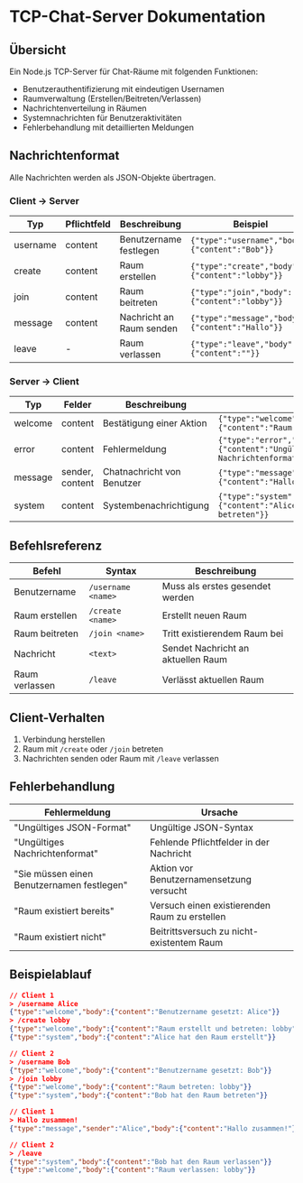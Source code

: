 # TCP-Chat-Server Dokumentation

## Übersicht
Ein Node.js TCP-Server für Chat-Räume mit folgenden Funktionen:
- Benutzerauthentifizierung mit eindeutigen Usernamen
- Raumverwaltung (Erstellen/Beitreten/Verlassen)
- Nachrichtenverteilung in Räumen
- Systemnachrichten für Benutzeraktivitäten
- Fehlerbehandlung mit detaillierten Meldungen

## Nachrichtenformat
Alle Nachrichten werden als JSON-Objekte übertragen.

### Client → Server
| Typ        | Pflichtfeld | Beschreibung                       | Beispiel                                      |
|------------|-------------|------------------------------------|-----------------------------------------------|
| username   | content     | Benutzername festlegen             | `{"type":"username","body":{"content":"Bob"}}`|
| create     | content     | Raum erstellen                     | `{"type":"create","body":{"content":"lobby"}}`|
| join       | content     | Raum beitreten                     | `{"type":"join","body":{"content":"lobby"}}`  |
| message    | content     | Nachricht an Raum senden            | `{"type":"message","body":{"content":"Hallo"}}`|
| leave      | -           | Raum verlassen                     | `{"type":"leave","body":{"content":""}}`      |

### Server → Client
| Typ       | Felder         | Beschreibung                       | Beispiel                                      |
|-----------|----------------|------------------------------------|-----------------------------------------------|
| welcome   | content        | Bestätigung einer Aktion           | `{"type":"welcome","body":{"content":"Raum verlassen: lobby"}}` |
| error     | content        | Fehlermeldung                      | `{"type":"error","body":{"content":"Ungültiges Nachrichtenformat"}}` |
| message   | sender, content| Chatnachricht von Benutzer         | `{"type":"message","sender":"Bob","body":{"content":"Hallo"}}` |
| system    | content        | Systembenachrichtigung             | `{"type":"system","body":{"content":"Alice hat den Raum betreten"}}` |

## Befehlsreferenz
| Befehl          | Syntax            | Beschreibung                       |
|-----------------|-------------------|------------------------------------|
| Benutzername    | `/username <name>`| Muss als erstes gesendet werden    |
| Raum erstellen  | `/create <name>`  | Erstellt neuen Raum                |
| Raum beitreten  | `/join <name>`    | Tritt existierendem Raum bei       |
| Nachricht       | `<text>`          | Sendet Nachricht an aktuellen Raum |
| Raum verlassen  | `/leave`          | Verlässt aktuellen Raum            |

## Client-Verhalten
1. Verbindung herstellen
2. Raum mit `/create` oder `/join` betreten
3. Nachrichten senden oder Raum mit `/leave` verlassen

## Fehlerbehandlung
| Fehlermeldung                      | Ursache                                       |
|------------------------------------|-----------------------------------------------|
| "Ungültiges JSON-Format"           | Ungültige JSON-Syntax                         |
| "Ungültiges Nachrichtenformat"     | Fehlende Pflichtfelder in der Nachricht       |
| "Sie müssen einen Benutzernamen festlegen" | Aktion vor Benutzernamensetzung versucht      |
| "Raum existiert bereits"           | Versuch einen existierenden Raum zu erstellen |
| "Raum existiert nicht"             | Beitrittsversuch zu nicht-existentem Raum     |

## Beispielablauf
```json
// Client 1
> /username Alice
{"type":"welcome","body":{"content":"Benutzername gesetzt: Alice"}}
> /create lobby
{"type":"welcome","body":{"content":"Raum erstellt und betreten: lobby"}}
{"type":"system","body":{"content":"Alice hat den Raum erstellt"}}

// Client 2
> /username Bob
{"type":"welcome","body":{"content":"Benutzername gesetzt: Bob"}}
> /join lobby
{"type":"welcome","body":{"content":"Raum betreten: lobby"}}
{"type":"system","body":{"content":"Bob hat den Raum betreten"}}

// Client 1
> Hallo zusammen!
{"type":"message","sender":"Alice","body":{"content":"Hallo zusammen!"}}

// Client 2
> /leave
{"type":"system","body":{"content":"Bob hat den Raum verlassen"}}
{"type":"welcome","body":{"content":"Raum verlassen: lobby"}}
